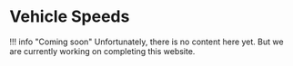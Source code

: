 # Vehicle Speeds

!!! info "Coming soon"
    Unfortunately, there is no content here yet. But we are currently working on completing this website.

<!-- TODO #52 Short description about vehicle speeds including graphic -->